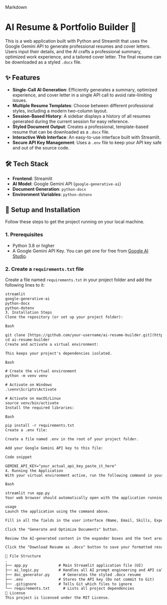 

Markdown

# AI Resume & Portfolio Builder 🤖

This is a web application built with Python and Streamlit that uses the Google Gemini API to generate professional resumes and cover letters. Users input their details, and the AI crafts a professional summary, optimized work experience, and a tailored cover letter. The final resume can be downloaded as a styled `.docx` file.



## ✨ Features

* **Single-Call AI Generation**: Efficiently generates a summary, optimized experience, and cover letter in a single API call to avoid rate-limiting issues.
* **Multiple Resume Templates**: Choose between different professional styles, including a modern two-column layout.
* **Session-Based History**: A sidebar displays a history of all resumes generated during the current session for easy reference.
* **Styled Document Output**: Creates a professional, template-based resume that can be downloaded as a `.docx` file.
* **Interactive Web Interface**: An easy-to-use interface built with Streamlit.
* **Secure API Key Management**: Uses a `.env` file to keep your API key safe and out of the source code.

## 🛠️ Tech Stack

* **Frontend**: Streamlit
* **AI Model**: Google Gemini API (`google-generative-ai`)
* **Document Generation**: `python-docx`
* **Environment Variables**: `python-dotenv`

## 🚀 Setup and Installation

Follow these steps to get the project running on your local machine.

### 1. Prerequisites

* Python 3.8 or higher
* A Google Gemini API Key. You can get one for free from [Google AI Studio](https://aistudio.google.com/).

### 2. Create a `requirements.txt` file

Create a file named `requirements.txt` in your project folder and add the following lines to it:

```txt
streamlit
google-generative-ai
python-docx
python-dotenv
3. Installation Steps
Clone the repository (or set up your project folder):

Bash

git clone [https://github.com/your-username/ai-resume-builder.git](https://github.com/your-username/ai-resume-builder.git)
cd ai-resume-builder
Create and activate a virtual environment:

This keeps your project's dependencies isolated.

Bash

# Create the virtual environment
python -m venv venv

# Activate on Windows
.\venv\Scripts\Activate

# Activate on macOS/Linux
source venv/bin/activate
Install the required libraries:

Bash

pip install -r requirements.txt
Create a .env file:

Create a file named .env in the root of your project folder.

Add your Google Gemini API key to this file:

Code snippet

GEMINI_API_KEY="your_actual_api_key_paste_it_here"
4. Running the Application
With your virtual environment active, run the following command in your terminal:

Bash

streamlit run app.py
Your web browser should automatically open with the application running.

usage
Launch the application using the command above.

Fill in all the fields in the user interface (Name, Email, Skills, Experience, etc.).

Click the "Generate and Optimize Documents" button.

Review the AI-generated content in the expander boxes and the text area.

Click the "Download Resume as .docx" button to save your formatted resume.

📁 File Structure
.
├── app.py              # Main Streamlit application file (UI)
├── ai_logic.py         # Handles all AI prompt engineering and API calls
├── doc_generator.py      # Generates the styled .docx resume
├── .env                # Stores the API key (Do not commit to Git)
├── .gitignore          # Tells Git which files to ignore
└── requirements.txt      # Lists all project dependencies
📄 License
This project is licensed under the MIT License.